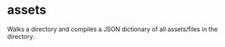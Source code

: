 assets
======

Walks a directory and compiles a JSON dictionary of all assets/files in the directory.
